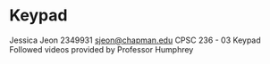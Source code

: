 # Keypad
 Jessica Jeon
 2349931
 sjeon@chapman.edu
 CPSC 236 - 03 
 Keypad
 Followed videos provided by Professor Humphrey
